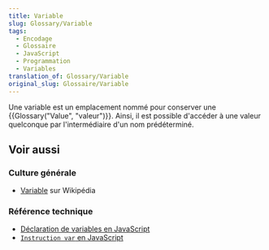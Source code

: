 ```yaml
---
title: Variable
slug: Glossary/Variable
tags:
  - Encodage
  - Glossaire
  - JavaScript
  - Programmation
  - Variables
translation_of: Glossary/Variable
original_slug: Glossaire/Variable
---
```

Une variable est un emplacement nommé pour conserver une {{Glossary("Value", "valeur")}}. Ainsi, il est possible d'accéder à une valeur quelconque par l'intermédiaire d'un nom prédéterminé.

## Voir aussi

### Culture générale

- [Variable](https://fr.wikipedia.org/wiki/Variable_(informatique)) sur Wikipédia

### Référence technique

- [Déclaration de variables en JavaScript](/fr/docs/Web/JavaScript/Guide/Types_et_grammaire#Déclarations)
- [`Instruction var` en JavaScript](/fr/docs/Web/JavaScript/Reference/Instructions/var)
